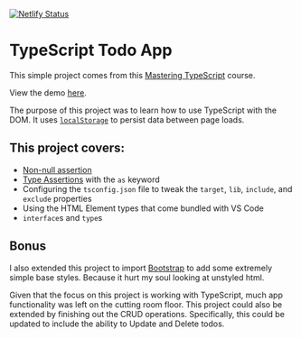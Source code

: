 [![Netlify Status](https://api.netlify.com/api/v1/badges/0ed3a66d-650d-44af-9bab-fc01bf74968b/deploy-status)](https://app.netlify.com/sites/gregarious-llama-6331db/deploys)

# TypeScript Todo App

This simple project comes from this [Mastering TypeScript](https://www.udemy.com/course/learn-typescript/) course.

View the demo [here](https://gregarious-llama-6331db.netlify.app).

The purpose of this project was to learn how to use TypeScript with the DOM. It uses [`localStorage`](https://developer.mozilla.org/en-US/docs/Web/API/Window/localStorage) to persist data between page loads.

## This project covers:

- [Non-null assertion](https://learntypescript.dev/07/l2-non-null-assertion-operator)
- [Type Assertions](https://www.typescriptlang.org/docs/handbook/advanced-types.html) with the `as` keyword
- Configuring the `tsconfig.json` file to tweak the `target`, `lib`, `include`, and `exclude` properties
- Using the HTML Element types that come bundled with VS Code
- `interface`s and `type`s

## Bonus

I also extended this project to import [Bootstrap](https://getbootstrap.com/) to add some extremely simple base styles. Because it hurt my soul looking at unstyled html.

Given that the focus on this project is working with TypeScript, much app functionality was left on the cutting room floor. This project could also be extended by finishing out the CRUD operations. Specifically, this could be updated to include the ability to Update and Delete todos.
